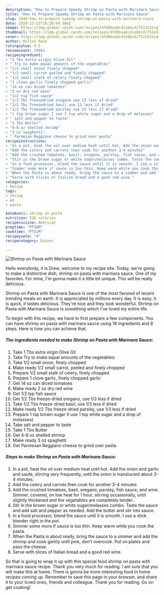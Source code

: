 ```yaml
---
description: "How to Prepare Speedy Shrimp on Pasta with Marinara Sauce"
title: "How to Prepare Speedy Shrimp on Pasta with Marinara Sauce"
slug: 1840-how-to-prepare-speedy-shrimp-on-pasta-with-marinara-sauce
date: 2020-12-21T16:38:04.586Z
image: https://img-global.cpcdn.com/recipes/4fd0baa8c41ebbcd/751x532cq70/shrimp-on-pasta-with-marinara-sauce-recipe-main-photo.jpg
thumbnail: https://img-global.cpcdn.com/recipes/4fd0baa8c41ebbcd/751x532cq70/shrimp-on-pasta-with-marinara-sauce-recipe-main-photo.jpg
cover: https://img-global.cpcdn.com/recipes/4fd0baa8c41ebbcd/751x532cq70/shrimp-on-pasta-with-marinara-sauce-recipe-main-photo.jpg
author: Milton Reed
ratingvalue: 4.5
reviewcount: 19081
recipeingredient:
- "1 Tbs extra virgin Olive Oil"
- " Try to make equal amounts of the vegetables"
- "1/2 small onion finely chopped"
- "1/2 small carrot peeled and finely chopped"
- "1/2 small stalk of celery finely chopped"
- "1 clove garlic finely chopped garlic"
- "14 oz can diced tomatoes"
- "2 oz dry red wine"
- "1/2 tsp fish sauce"
- "1/2 Tbs freezedried oregano use 13 less if dried"
- "1/2 Tbs freezedried basil use 13 less if dried"
- "1/2 Tbs freezedried parsley use 13 less if dried"
- "1 tsp brown sugar I use 1 tsp white sugar and a drop of molasses"
- " salt and pepper to taste"
- "1 Tbs Butter"
- "4-6 oz shelled shrimp"
- "3 oz spaghetti"
- " Parmesan Reggiano cheese to grind over pasta"
recipeinstructions:
- "In a pot, heat the oil over medium heat until hot. Add the onion and garlic and saute, stirring very frequently, until the onion is translucent about 3-4 minutes."
- "Add the celery and carrots then cook for another 3-4 minutes"
- "Add the crushed tomatoes, basil, oregano, parsley, fish sauce, and wine. Simmer, covered, on low heat for 1 hour, stirring occasionally, until slightly thickened and the vegetables are completely tender.."
- "Stir in the brown sugar or white sugar/molasses combo. Taste the sauce and add salt and pepper as needed. Add the butter and stir into sauce."
- "In a food processor, blend the sauce until it is smooth. I use a stick blender right in the pot."
- "Simmer some more if sauce is too thin. Keep warm while you cook the pasta."
- "When the Pasta is about ready, bring the sauce to a simmer and add the shrimp and cook gently until pink, don&#39;t overcook. Put on plates and pass the cheese."
- "Serve with slices of Italian bread and a good red wine."
categories:
- Recipe
tags:
- shrimp
- on
- pasta

katakunci: shrimp on pasta 
nutrition: 236 calories
recipecuisine: American
preptime: "PT16M"
cooktime: "PT31M"
recipeyield: "4"
recipecategory: Dinner

---
```



![Shrimp on Pasta with Marinara Sauce](https://img-global.cpcdn.com/recipes/4fd0baa8c41ebbcd/751x532cq70/shrimp-on-pasta-with-marinara-sauce-recipe-main-photo.jpg)

Hello everybody, it is Drew, welcome to my recipe site. Today, we're going to make a distinctive dish, shrimp on pasta with marinara sauce. One of my favorites. For mine, I'm gonna make it a little bit unique. This will be really delicious.



Shrimp on Pasta with Marinara Sauce is one of the most favored of recent trending meals on earth. It is appreciated by millions every day. It is easy, it is quick, it tastes delicious. They're nice and they look wonderful. Shrimp on Pasta with Marinara Sauce is something which I've loved my entire life.


To begin with this recipe, we have to first prepare a few components. You can have shrimp on pasta with marinara sauce using 18 ingredients and 8 steps. Here is how you can achieve that.

<!--inarticleads1-->

##### The ingredients needed to make Shrimp on Pasta with Marinara Sauce:

1. Take 1 Tbs extra virgin Olive Oil
1. Take  Try to make equal amounts of the vegetables:
1. Take 1/2 small onion, finely chopped
1. Make ready 1/2 small carrot, peeled and finely chopped
1. Prepare 1/2 small stalk of celery, finely chopped
1. Prepare 1 clove garlic, finely chopped garlic
1. Get 14 oz can diced tomatoes
1. Make ready 2 oz dry red wine
1. Get 1/2 tsp fish sauce
1. Get 1/2 Tbs freeze-dried oregano, use 1/3 less if dried
1. Take 1/2 Tbs freeze-dried basil, use 1/3 less if dried
1. Make ready 1/2 Tbs freeze-dried parsley, use 1/3 less if dried
1. Prepare 1 tsp brown sugar (I use 1 tsp white sugar and a drop of molasses)
1. Take  salt and pepper to taste
1. Take 1 Tbs Butter
1. Get 4-6 oz shelled shrimp
1. Make ready 3 oz spaghetti
1. Get  Parmesan Reggiano cheese to grind over pasta




<!--inarticleads2-->

##### Steps to make Shrimp on Pasta with Marinara Sauce:

1. In a pot, heat the oil over medium heat until hot. Add the onion and garlic and saute, stirring very frequently, until the onion is translucent about 3-4 minutes.
1. Add the celery and carrots then cook for another 3-4 minutes
1. Add the crushed tomatoes, basil, oregano, parsley, fish sauce, and wine. Simmer, covered, on low heat for 1 hour, stirring occasionally, until slightly thickened and the vegetables are completely tender..
1. Stir in the brown sugar or white sugar/molasses combo. Taste the sauce and add salt and pepper as needed. Add the butter and stir into sauce.
1. In a food processor, blend the sauce until it is smooth. I use a stick blender right in the pot.
1. Simmer some more if sauce is too thin. Keep warm while you cook the pasta.
1. When the Pasta is about ready, bring the sauce to a simmer and add the shrimp and cook gently until pink, don&#39;t overcook. Put on plates and pass the cheese.
1. Serve with slices of Italian bread and a good red wine.




So that is going to wrap it up with this special food shrimp on pasta with marinara sauce recipe. Thank you very much for reading. I am sure that you will make this at home. There is gonna be more interesting food in home recipes coming up. Remember to save this page in your browser, and share it to your loved ones, friends and colleague. Thank you for reading. Go on get cooking!
